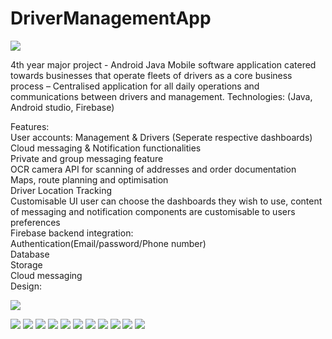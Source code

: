 # DriverManagementApp
 ![](images/logo1.png)
 
4th year major project -  Android Java Mobile software application catered towards businesses that operate fleets of drivers as a core business process – Centralised application for all daily operations and communications between drivers and management.
Technologies:
(Java, Android studio, Firebase)

Features:<br/>
User accounts: Management & Drivers (Seperate respective dashboards)<br/>
Cloud messaging & Notification functionalities<br/>
Private and group messaging feature<br/>
OCR camera API for scanning of addresses and order documentation<br/>
Maps, route planning and optimisation<br/>
Driver Location Tracking<br/>
Customisable UI user can choose the dashboards they wish to use, content of messaging and notification components are customisable to users preferences<br/>
Firebase backend integration:<br/> 
  Authentication(Email/password/Phone number)<br/> 
  Database<br/>
  Storage<br/>
  Cloud messaging<br/>
  Design:
  
  ![](images/design.png)
  
  ![](images/login.png)
  ![](images/register.png)
  ![](images/phoneverification.png)
  ![](images/dash1.png)
  ![](images/dash2.png)
  ![](images/dash3.png)
  ![](images/groups.png)
  ![](images/chatfrag.png)
  ![](images/Screenshot%202021-02-10%20160422.png)
  ![](images/groupactivity.png)
  ![](images/userprofile.png)
